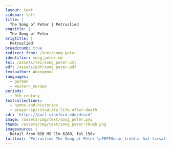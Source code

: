 ```yaml
---
layout: text
sidebar: left
title: |
  The Song of Peter | Petruslied
engtitle: |
  The Song of Peter
origtitle: |
  Petruslied
breadcrumb: true
redirect_from: /text/song-peter
identifier: song_peter.md
tei: /assets/tei/song_peter.xml
pdf: /assets/pdf/song_peter.pdf
textauthor: Anonymous
languages:
  - german
  - western_europe
periods:
  - 9th_century
textcollections:
  - hymns-and-histories
  - prayer-spirituality-life-after-death
sdr: 'https://purl.stanford.edu/druid'
image: /assets/img/text/song_peter.png
thumb: /assets/img/text/song_peter-thumb.png
imagesource: |
  Detail from BSB MS Clm 6260, fol.158v
fulltext: "Petruslied The Song of Peter \uFEFFUnsar trohtin hat farsalt sancte petre giuualt daz er mac ginerian Our Lord gave Saint Peter the power to save ze imo dingenten man. kyrie eleyson christe eleyson. those entrusted to him. Kyrie eleison. Christe eleison. Er hapet ouh mit vuortun himriches portun. dar in mach er skerian With words, he also guards the gates of heaven through which he admits den er uuili nerian. kirie eleison criste [eleyson] those whom he wishes to save. Kyrie eleison. Christe eleison. Pittemes den gotes trut alla samant uparlut. daz er uns firtanen giuuer Let us entreat God’s disciple, loudly and in unison, so that he grants do ginaden  mercy to us sinners. Kyrie eleison. Christe eleison. \n"
---
```



